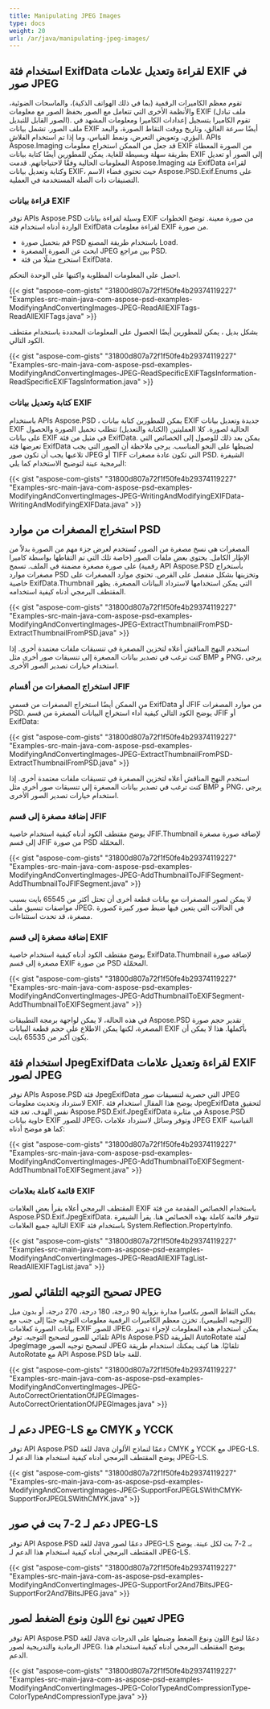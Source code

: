 ```yaml
---
title: Manipulating JPEG Images
type: docs
weight: 20
url: /ar/java/manipulating-jpeg-images/
---
```


## **استخدام فئة ExifData لقراءة وتعديل علامات EXIF في صور JPEG**

تقوم معظم الكاميرات الرقمية (بما في ذلك الهواتف الذكية)، والماسحات الضوئية، والأنظمة الأخرى التي تتعامل مع الصور بحفظ الصور مع معلومات EXIF (ملف تبادل الصور القابل للتبديل). تقوم الكاميرا بتسجيل إعدادات الكاميرا ومعلومات المشهد في ملف الصور. تشمل بيانات EXIF أيضًا سرعة الغالق، وتاريخ ووقت التقاط الصورة، والبعد البؤري، وتعويض التعرض، ونمط القياس، وما إذا تم استخدام الفلاش. APIs Aspose.Imaging قد جعل من الممكن استخراج معلومات EXIF من الصورة المعطاة بطريقة سهلة وبسيطة للغاية. يمكن للمطورين أيضًا كتابة بيانات EXIF إلى الصور أو تعديل المعلومات الحالية وفقًا لاحتياجاتهم. قدمت Aspose.Imaging فئة ExifData لقراءة وكتابة وتعديل بيانات EXIF، حيث تحتوي فضاء الاسم Aspose.PSD.Exif.Enums على التصنيفات ذات الصلة المستخدمة في العملية.
### **قراءة بيانات EXIF**
توفر APIs Aspose.PSD وسيلة لقراءة بيانات EXIF من صورة معينة. توضح الخطوات الواردة أدناه استخدام فئة ExifData لقراءة معلومات EXIF من صورة.

- قم بتحميل صورة PSD باستخدام طريقة المصنع Load.
- ابحث عن الصورة المصغرة JPEG بين مراجع PSD.
- استخرج مثيلًا من فئة ExifData.

احصل على المعلومات المطلوبة واكتبها على الوحدة التحكم.


{{< gist "aspose-com-gists" "31800d807a72f1f50fe4b29374119227" "Examples-src-main-java-com-aspose-psd-examples-ModifyingAndConvertingImages-JPEG-ReadAllEXIFTags-ReadAllEXIFTags.java" >}}



بشكل بديل ، يمكن للمطورين أيضًا الحصول على المعلومات المحددة باستخدام مقتطف الكود التالي.


{{< gist "aspose-com-gists" "31800d807a72f1f50fe4b29374119227" "Examples-src-main-java-com-aspose-psd-examples-ModifyingAndConvertingImages-JPEG-ReadSpecificEXIFTagsInformation-ReadSpecificEXIFTagsInformation.java" >}}
### **كتابة وتعديل بيانات EXIF**
باستخدام APIs Aspose.PSD ، يمكن للمطورين كتابة بيانات EXIF جديدة وتعديل بيانات EXIF الحالية لصورة. كلا العمليتين (الكتابة والتعديل) تتطلب تحميل الصورة والحصول على بيانات EXIF في مثيل من فئة ExifData. يمكن بعد ذلك للوصول إلى الخصائص التي تعرضها فئة ExifData لضبطها على النحو المناسب. يرجى ملاحظة أن الصور التي يجب تلاعبها يجب أن تكون صور JPEG أو TIFF التي تكون عادة مصغرات PSD. الشيفرة البرمجية عينة لتوضيح الاستخدام كما يلي:



{{< gist "aspose-com-gists" "31800d807a72f1f50fe4b29374119227" "Examples-src-main-java-com-aspose-psd-examples-ModifyingAndConvertingImages-JPEG-WritingAndModifyingEXIFData-WritingAndModifyingEXIFData.java" >}}
## **استخراج المصغرات من موارد PSD**
المصغرات هي نسخ مصغرة من الصور، تُستخدم لعرض جزء مهم من الصورة بدلاً من الإطار الكامل. يحتوي بعض ملفات الصور (خاصة تلك التي تم التقاطها بواسطة كاميرا رقمية) على صورة مصغرة مضمنة في الملف. تسمح API Aspose.PSD بأستخراج مصغرات موارد PSD وتخزينها بشكل منفصل على القرص. تحتوي موارد المصغرات على خاصية ExifData.Thumbnail التي يمكن استخدامها لاسترداد البيانات المصغرة. يظهر المقتطف البرمجي أدناه كيفية استخدامه.



{{< gist "aspose-com-gists" "31800d807a72f1f50fe4b29374119227" "Examples-src-main-java-com-aspose-psd-examples-ModifyingAndConvertingImages-JPEG-ExtractThumbnailFromPSD-ExtractThumbnailFromPSD.java" >}}



استخدم النهج المناقش أعلاه لتخزين المصغرة في تنسيقات ملفات معتمدة أخرى. إذا كنت ترغب في تصدير بيانات المصغرة إلى تنسيقات صور أخرى مثل BMP و PNG، يرجى استخدام خيارات تصدير الصور الأخرى.


### **استخراج المصغرات من أقسام JFIF**
من الممكن أيضًا استخراج المصغرات من قسمي ExifData أو JFIF من موارد المصغرات PSD. يوضح الكود التالي كيفية أداء استخراج البيانات المصغرة من قسم JFIF أو ExifData:



{{< gist "aspose-com-gists" "31800d807a72f1f50fe4b29374119227" "Examples-src-main-java-com-aspose-psd-examples-ModifyingAndConvertingImages-JPEG-ExtractThumbnailFromPSD-ExtractThumbnailFromPSD.java" >}}



استخدم النهج المناقش أعلاه لتخزين المصغرة في تنسيقات ملفات معتمدة أخرى. إذا كنت ترغب في تصدير بيانات المصغرة إلى تنسيقات صور أخرى مثل BMP و PNG، يرجى استخدام خيارات تصدير الصور الأخرى.
### **إضافة مصغرة إلى قسم JFIF**
يوضح مقتطف الكود أدناه كيفية استخدام خاصية JFIF.Thumbnail لإضافة صورة مصغرة إلى قسم JFIF من صورة PSD المحمّلة.



{{< gist "aspose-com-gists" "31800d807a72f1f50fe4b29374119227" "Examples-src-main-java-com-aspose-psd-examples-ModifyingAndConvertingImages-JPEG-AddThumbnailToJFIFSegment-AddThumbnailToJFIFSegment.java" >}}

لا يمكن لصور المصغرات مع بيانات قطعة أخرى أن تحتل أكثر من 65545 بايت بسبب مواصفات تنسيق ملف JPEG. في الحالات التي يتعين فيها ضبط صور كبيرة كصورة مصغرة، قد تحدث استثناءات.


### **إضافة مصغرة إلى قسم EXIF**
يوضح مقتطف الكود أدناه كيفية استخدام خاصية ExifData.Thumbnail لإضافة صورة مصغرة إلى قسم EXIF من صورة PSD المحمّلة.



{{< gist "aspose-com-gists" "31800d807a72f1f50fe4b29374119227" "Examples-src-main-java-com-aspose-psd-examples-ModifyingAndConvertingImages-JPEG-AddThumbnailToEXIFSegment-AddThumbnailToEXIFSegment.java" >}}

في هذه الحالة، لا يمكن لواجهة برمجة التطبيقات Aspose.PSD تقدير حجم صورة المصغرة، لكنها يمكن الاطلاع على حجم قطعة البيانات EXIF بأكملها. هذا لا يمكن أن يكون أكبر من 65535 بايت.
## **استخدام فئة JpegExifData لقراءة وتعديل علامات EXIF لصور JPEG**
توفر APIs Aspose.PSD فئة JpegExifData التي حصرية لتنسيقات صور JPEG لاسترداد وتحديث معلومات EXIF. يوضح هذا المقال استخدام فئة JpegExifData لتحقيق نفس الهدف. تعد فئة Aspose.PSD.Exif.JpegExifData في مثابرة Aspose.PSD حاوية بيانات EXIF للصور JPEG، وتوفر وسائل لاسترداد علامات JPEG EXIF القياسية كما هو موضح أدناه:



{{< gist "aspose-com-gists" "31800d807a72f1f50fe4b29374119227" "Examples-src-main-java-com-aspose-psd-examples-ModifyingAndConvertingImages-JPEG-AddThumbnailToEXIFSegment-AddThumbnailToEXIFSegment.java" >}}
### **قائمة كاملة بعلامات EXIF**
المقتطف البرمجي أعلاه يقرأ بعض العلامات EXIF باستخدام الخصائص المقدمة من فئة Aspose.PSD.Exif.JpegExifData. تتوفر قائمة كاملة بهذه الخصائص هنا. يقرأ الشيفرة التالية جميع العلامات EXIF باستخدام فئة System.Reflection.PropertyInfo.



{{< gist "aspose-com-gists" "31800d807a72f1f50fe4b29374119227" "Examples-src-main-java-com-as-aspose-psd-examples-ModifyingAndConvertingImages-JPEG-ReadAllEXIFTagList-ReadAllEXIFTagList.java" >}}
## **تصحيح التوجيه التلقائي لصور JPEG**
يمكن التقاط الصور بكاميرا مدارة بزواية 90 درجة، 180 درجة، 270 درجة، أو بدون ميل (التوجيه الطبيعي). تخزن معظم الكاميرات الرقمية معلومات التوجيه جنبًا إلى جنب مع بيانات الصورة كعلامات EXIF للصور JPEG. يمكن استخدام هذه المعلومات لإجراء تدوير تلقائي للصور لتصحيح التوجيه. توفر APIs Aspose.PSD الطريقة AutoRotate لفئة JpegImage لتصحيح توجيه الصور JPEG تلقائيًا. هنا كيف يمكنك استخدام طريقة AutoRotate مع API Aspose.PSD للغة جافا.



{{< gist "aspose-com-gists" "31800d807a72f1f50fe4b29374119227" "Examples-src-main-java-com-as-aspose-psd-examples-ModifyingAndConvertingImages-JPEG-AutoCorrectOrientationOfJPEGImages-AutoCorrectOrientationOfJPEGImages.java" >}}
## **دعم لـ JPEG-LS مع CMYK و YCCK**
توفر API Aspose.PSD للغة Java دعمًا لنماذج الألوان CMYK و YCCK مع JPEG-LS. يوضح المقتطف البرمجي أدناه كيفية استخدام هذا الدعم لـ JPEG-LS.



{{< gist "aspose-com-gists" "31800d807a72f1f50fe4b29374119227" "Examples-src-main-java-com-as-aspose-psd-examples-ModifyingAndConvertingImages-JPEG-SupportForJPEGLSWithCMYK-SupportForJPEGLSWithCMYK.java" >}}
## **دعم لـ 2-7 بت في صور JPEG-LS**
توفر API Aspose.PSD للغة Java دعمًا لصور JPEG-LS بـ 2-7 بت لكل عينة. يوضح المقتطف البرمجي أدناه كيفية استخدام هذا الدعم لـ JPEG-LS.



{{< gist "aspose-com-gists" "31800d807a72f1f50fe4b29374119227" "Examples-src-main-java-com-as-aspose-psd-examples-ModifyingAndConvertingImages-JPEG-SupportFor2And7BitsJPEG-SupportFor2And7BitsJPEG.java" >}}
## **تعيين نوع اللون ونوع الضغط لصور JPEG**

توفر API Aspose.PSD للغة Java دعمًا لنوع اللون ونوع الضغط وضبطها على الدرجات الرمادية والتدريجية لصور JPEG. يوضح المقتطف البرمجي أدناه كيفية استخدام هذا الدعم.



{{< gist "aspose-com-gists" "31800d807a72f1f50fe4b29374119227" "Examples-src-main-java-com-as-aspose-psd-examples-ModifyingAndConvertingImages-JPEG-ColorTypeAndCompressionType-ColorTypeAndCompressionType.java" >}}